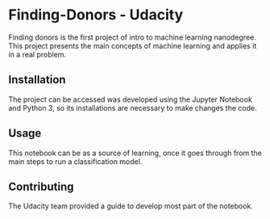 # Finding-Donors - Udacity

Finding donors is the first project of intro to machine learning nanodegree. This project presents the main concepts of machine learning and applies it in a real problem. 

## Installation

The project can be accessed was developed using the Jupyter Notebook and Python 3, so its installations are necessary to make changes the code.

## Usage

This notebook can be as a source of learning, once it goes through from the main steps to run a classification model. 

## Contributing

The Udacity team provided a guide to develop most part of the notebook.


